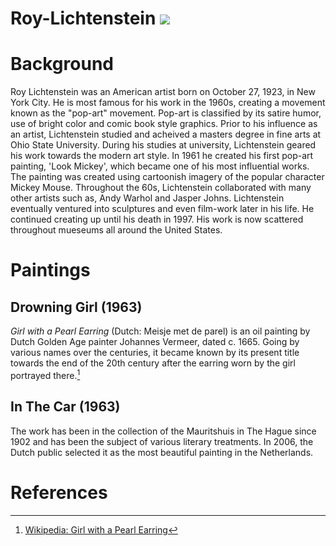 # Roy-Lichtenstein <a href="https://juncture-digital.org"><img src="https://juncture-digital.org/images/ve-button.png"></a>

<param ve-config 
       title="Roy Lichtenstein"
       author="Aubrey Rausch"
       banner="https://iiif.juncture-digital.org/banner/?
               url=https://www.google.com/url?sa=i&url=https%3A%2F%2Fwww.thoughtco.com%2Fbiography-of-roy-lichtenstein-pioneer-of-pop-art-4165701&psig=AOvVaw3zbGrZF9YlHbKOHLwo6zKt&ust=1666753741913000&source=images&cd=vfe&ved=0CAkQjRxqFwoTCNCwg9Cz-voCFQAAAAAdAAAAABAD
    
       layout="vertical">

<!-- Entities discussed throughout the essay are typically defined before the essay text and
     are thus available in all text.  Entity identifiers (QIDs) can be found in either
     Wikipedia or Wikidata (https://www.wikidata.org)> -->
<param ve-entity eid="Q185372"> <!-- Girl with a Pearl Earring painting -->
<param ve-entity eid="Q41264"> <!-- Johannes Vermeer -->
<param ve-entity eid="Q221092"> <!-- Mauritshuis -->
<param ve-entity eid="Q36600"> <!-- The Hague -->

# Background

Roy Lichtenstein was an American artist born on October 27, 1923, in New York City. He is most famous for his work in the 1960s, creating a movement known as the "pop-art" movement. Pop-art is classified by its satire humor, use of bright color and comic book style graphics. Prior to his influence as an artist, Lichtenstein studied and acheived a masters degree in fine arts at Ohio State University. During his studies at university, Lichtenstein geared his work towards the modern art style. In 1961 he created his first pop-art painting, 'Look Mickey', which became one of his most influential works. The painting was created using cartoonish imagery of the popular character Mickey Mouse. Throughout the 60s, Lichtenstein collaborated with many other artists such as, Andy Warhol and Jasper Johns. Lichtenstein eventually ventured into sculptures and even film-work later in his life. He continued creating up until his death in 1997. His work is now scattered throughout mueseums all around the United States. 
<param ve-image 
       manifest="https://iiif.juncture-digital.org/manifest/6dd738aed85597cac540ad31dd5818e86ef7f2918c7b43a9eb3123d5538e6e4c">

# Paintings 

## Drowning Girl (1963)

_Girl with a Pearl Earring_ (Dutch: Meisje met de parel) is an oil painting by Dutch Golden Age painter Johannes Vermeer, 
dated c. 1665. Going by various names over the centuries, it became known by its present title towards the end of the 
20th century after the earring worn by the girl portrayed there.[^1]
<param ve-image 
       label="Girl with a Pearl Earring" 
       description="painting by Johannes Vermeer" 
       license="public domain" 
       url="https://upload.wikimedia.org/wikipedia/commons/0/0f/1665_Girl_with_a_Pearl_Earring.jpg">

## In The Car (1963)

The work has been in the collection of the Mauritshuis in The Hague since 1902 and has been the subject of various 
literary treatments. In 2006, the Dutch public selected it as the most beautiful painting in the Netherlands.
<param ve-map center="Q36600" zoom="11" prefer-geojson>


# References

[^1]: [Wikipedia: Girl with a Pearl Earring](https://en.wikipedia.org/wiki/Girl_with_a_Pearl_Earring)

